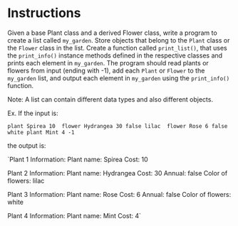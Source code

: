 # Instructions  

Given a base Plant class and a derived Flower class, write a program to create a list called `my_garden`. Store objects that belong to the `Plant` class or the `Flower` class in the list. Create a function called `print_list()`, that uses the `print_info()` instance methods defined in the respective classes and prints each element in `my_garden`. The program should read plants or flowers from input (ending with -1), add each `Plant` or `Flower` to the `my_garden` list, and output each element in `my_garden` using the `print_info()` function.

Note: A list can contain different data types and also different objects.

Ex. If the input is:

`plant Spirea 10 
flower Hydrangea 30 false lilac 
flower Rose 6 false white
plant Mint 4
-1`

the output is:

`Plant 1 Information:
   Plant name: Spirea
   Cost: 10

Plant 2 Information:
   Plant name: Hydrangea
   Cost: 30
   Annual: false
   Color of flowers: lilac

Plant 3 Information:
   Plant name: Rose
   Cost: 6
   Annual: false
   Color of flowers: white

Plant 4 Information:
   Plant name: Mint
   Cost: 4`